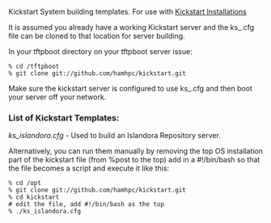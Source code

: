 Kickstart System building templates. For use with <a href="http://www.centos.org/docs/5/html/Installation_Guide-en-US/ch-kickstart2.html">Kickstart Installations</a>

It is assumed you already have a working Kickstart server and the ks_.cfg file can be cloned to that location for server building. 


In your tftpboot directory on your tftpboot server issue:

	% cd /tftpboot
	% git clone git://github.com/hamhpc/kickstart.git


Make sure the kickstart server is configured to use ks_.cfg and then boot your server off your network. 

<h3><strong>List of Kickstart Templates:</strong></h3>

<i>ks_islandora.cfg</i>  - Used to build an Islandora Repository server.

Alternatively, you can run them manually by removing the top OS installation part of the kickstart file (from %post to the top) add in a #!/bin/bash so that the file becomes a script and execute it like this:

	% cd /opt
	% git clone git://github.com/hamhpc/kickstart.git
	% cd kickstart
	# edit the file, add #!/bin/bash as the top
	% ./ks_islandora.cfg
